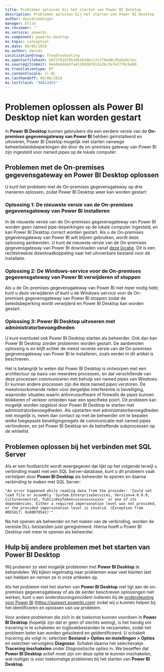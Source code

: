 ```yaml
---
title: Problemen oplossen bij het starten van Power BI Desktop
description: Problemen oplossen bij het starten van Power BI Desktop
author: davidiseminger
manager: kfile
ms.reviewer: ''
ms.service: powerbi
ms.component: powerbi-desktop
ms.topic: conceptual
ms.date: 06/05/2018
ms.author: davidi
LocalizationGroup: Troubleshooting
ms.openlocfilehash: bdf3791d74510b1630bc13c279ed0cd5ebddc3ec
ms.sourcegitcommit: 8ee0ebd4d47a41108387d13a3bc3e7e2770cbeb8
ms.translationtype: HT
ms.contentlocale: nl-NL
ms.lasthandoff: 06/06/2018
ms.locfileid: "34813452"
---
```

# <a name="resolve-issues-when-power-bi-desktop-will-not-launch"></a>Problemen oplossen als Power BI Desktop niet kan worden gestart
In **Power BI Desktop** kunnen gebruikers die een eerdere versie van de **On-premises gegevensgateway van Power BI** hebben geïnstalleerd en uitvoeren, Power BI Desktop mogelijk niet starten vanwege beheerbeleidsbeperkingen die door de on-premises gateway van Power BI zijn ingesteld voor named pipes op de lokale computer. 

## <a name="resolve-issues-with-the-on-premises-data-gateway-and-power-bi-desktop"></a>Problemen met de On-premises gegevensgateway en Power BI Desktop oplossen
U kunt het probleem met de On-premises gegevensgateway op drie manieren oplossen, zodat Power BI Desktop weer kan worden gestart:

### <a name="resolution-1-install-the-latest-version-of-power-bi-on-premises-data-gateway"></a>Oplossing 1: De nieuwste versie van de On-premises gegevensgateway van Power BI installeren
In de nieuwste versie van de On-premises gegevensgateway van Power BI worden geen named pipe-beperkingen op de lokale computer ingesteld, en kan Power BI Desktop correct worden gestart. Als u de On-premises gegevensgateway van Power BI wilt blijven gebruiken, wordt deze oplossing aanbevolen. U kunt de nieuwste versie van de On-premises gegevensgateway van Power BI downloaden vanaf [deze locatie](https://go.microsoft.com/fwlink/?LinkId=698863). Dit is een rechtstreekse downloadkoppeling naar het uitvoerbare bestand voor de installatie.

### <a name="resolution-2-uninstall-or-stop-the-power-bi-on-premises-data-gateway-windows-service"></a>Oplossing 2: De Windows-service voor de On-premises gegevensgateway van Power BI verwijderen of stoppen
Als u de On-premises gegevensgateway van Power BI niet meer nodig hebt, kunt u deze verwijderen of kunt u de Windows-service voor de On-premises gegevensgateway van Power BI stoppen zodat de beleidsbeperking wordt verwijderd en Power BI Desktop kan worden gestart.

### <a name="resolution-3-run-power-bi-desktop-with-administrator-privilege"></a>Oplossing 3: Power BI Desktop uitvoeren met administratorbevoegdheden
U kunt eventueel ook Power BI Desktop starten als beheerder. Ook dan kan Power BI Desktop zonder problemen worden gestart. De aanbevolen oplossing is en blijft echter de meest recente versie van de On-premises gegevensgateway van Power BI te installeren, zoals eerder in dit artikel is beschreven.

Het is belangrijk te weten dat Power BI Desktop is ontworpen met een architectuur op basis van meerdere processen, en dat verschillende van deze processen communiceren met behulp van named pipes van Windows. Er kunnen andere processen zijn die deze named pipes verstoren. De meestvoorkomende reden voor dergelijke interferentie is beveiliging, waaronder situaties waarin antivirussoftware of firewalls de pipes kunnen blokkeren of verkeer omleiden naar een specifieke poort. Dit probleem kan mogelijk worden opgelost door Power BI Desktop te starten met administratorbevoegdheden. Als opstarten met administratorbevoegdheden niet mogelijk is, neem dan contact op met de beheerder om te bepalen welke toegepaste beveiligingsregels de communicatie met named pipes verhinderen, en zet Power BI Desktop en de betreffende subprocessen op de whitelist.

## <a name="resolve-issues-when-connecting-to-sql-server"></a>Problemen oplossen bij het verbinden met SQL Server
Als er een foutbericht wordt weergegeven dat lijkt op het volgende terwijl u verbinding maakt met een SQL Server-database, kunt u dit probleem vaak verhelpen door **Power BI Desktop** als beheerder te openen en daarna verbinding te maken met SQL Server:

    "An error happened while reading data from the provider: 'Could not load file or assembly 'System.EnterpriseServices, Version=4.0.0.0, Culture=neutral, PublicKeyToken=xxxxxxxxxxxxx' or one of its dependencies. Either a required impersonation level was not provided, or the provided impersonation level is invalid. (Exception from HRESULT: 0x80070542)'"

Na het openen als beheerder en het maken van de verbinding, worden de vereiste DLL-bestanden juist geregistreerd. Hierna hoeft u Power BI Desktop niet meer te openen als beheerder.

## <a name="help-with-other-issues-when-launching-power-bi-desktop"></a>Hulp bij andere problemen met het starten van Power BI Desktop
Wij proberen zo veel mogelijk problemen met **Power BI Desktop** te behandelen. Wij kijken regelmatig naar problemen waar veel klanten last van hebben en nemen ze in onze artikelen op.

Als het probleem met het starten van **Power BI Desktop** niet ligt aan de on-premises gegevensgateway of als de eerder beschreven oplossingen niet werken, kunt u een ondersteuningsincident indienen bij de [ondersteuning voor Power BI](https://support.powerbi.com) (https://support.powerbi.com) zodat wij u kunnen helpen bij het identificeren en oplossen van uw probleem.

Voor andere problemen die zich in de toekomst kunnen voordoen in **Power BI Desktop** (hopelijk zijn dat er geen of slechts weinig), is het handig om tracering in te schakelen en logboekbestanden te verzamelen, zodat het probleem beter kan worden geïsoleerd en geïdentificeerd. U schakelt tracering als volgt in: selecteer **Bestand > Opties en instellingen > Opties** en selecteer vervolgens **Diagnose**. Schakel daarna het selectievakje **Tracering inschakelen** onder *Diagnostische opties* in. We beseffen dat **Power BI Desktop** actief moet zijn om deze optie te kunnen inschakelen, wat nuttiger is voor toekomstige problemen bij het starten van **Power BI Desktop**.

